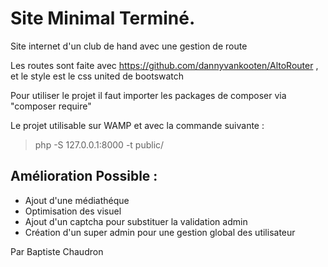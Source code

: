 # Site Minimal Terminé.

Site internet d'un club de hand avec une gestion de route

Les routes sont faite avec https://github.com/dannyvankooten/AltoRouter , et le style est le css united de bootswatch

Pour utiliser le projet il faut importer les packages de composer via "composer require"

Le projet utilisable sur WAMP et avec la commande suivante : 

>php -S 127.0.0.1:8000 -t public/

## Amélioration Possible :
- Ajout d'une médiathéque
- Optimisation des visuel
- Ajout d'un captcha pour substituer la validation admin
- Création d'un super admin pour une gestion global des utilisateur

Par Baptiste Chaudron
